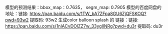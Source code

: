 模型的预测结果：bbox_map：0.7635， segm_map: 0.7905
模型的百度网盘的地址：链接: https://pan.baidu.com/s/1TW_bA7ZFpa8GU6ZjQFSKOQ?pwd=93w2 提取码: 93w2
生成color balloon splash 的 链接：链接: https://pan.baidu.com/s/1nIACvDOlZZ7w_33ygIlNRg?pwd=du3r 提取码: du3r 
